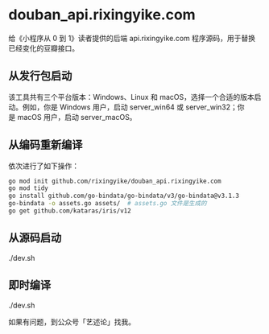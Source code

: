 # douban_api.rixingyike.com
给《小程序从 0 到 1》读者提供的后端 api.rixingyike.com 程序源码，用于替换已经变化的豆瓣接口。

## 从发行包启动

该工具共有三个平台版本：Windows、Linux 和 macOS，选择一个合适的版本启动。例如，你是 Windows 用户，启动 server_win64 或 server_win32；你是 macOS 用户，启动 server_macOS。

## 从编码重新编译

依次进行了如下操作：

```bash 
go mod init github.com/rixingyike/douban_api.rixingyike.com
go mod tidy
go install github.com/go-bindata/go-bindata/v3/go-bindata@v3.1.3
go-bindata -o assets.go assets/  # assets.go 文件是生成的
go get github.com/kataras/iris/v12
```

## 从源码启动

./dev.sh 

## 即时编译

./dev.sh 

如果有问题，到公众号「艺述论」找我。